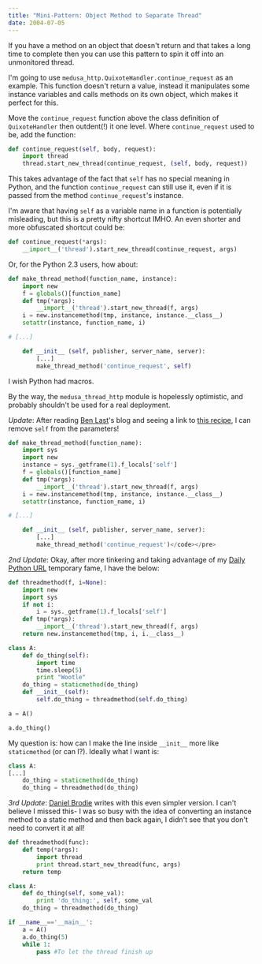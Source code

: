 ```yaml
---
title: "Mini-Pattern: Object Method to Separate Thread"
date: 2004-07-05
---
```


If you have a method on an object that doesn't return and that takes a long
time to complete then you can use this pattern to spin it off into an
unmonitored thread.


I'm going to use `medusa_http.QuixoteHandler.continue_request` as
an example.  This function doesn't return a value, instead it manipulates some
instance variables and calls methods on its own object, which makes it perfect
for this.


Move the `continue_request` function above the class definition of
`QuixoteHandler` then outdent(!) it one level. Where `continue_request` used to
be, add the function:

```python
def continue_request(self, body, request):
    import thread
    thread.start_new_thread(continue_request, (self, body, request))
```

This takes advantage of the fact that `self` has no special meaning
in Python, and the function `continue_request` can still
use it, even if it is passed from the method
`continue_request`'s instance.

I'm aware that having `self` as a variable name in a function is
potentially misleading, but this is a pretty nifty shortcut IMHO. An even
shorter and more obfuscated shortcut could be:

```python
def continue_request(*args):
    __import__('thread').start_new_thread(continue_request, args)
```

Or, for the Python 2.3 users, how about:

```python
def make_thread_method(function_name, instance):
    import new
    f = globals()[function_name]
    def tmp(*args):
        __import__('thread').start_new_thread(f, args)
    i = new.instancemethod(tmp, instance, instance.__class__)
    setattr(instance, function_name, i)

# [...]

    def __init__ (self, publisher, server_name, server):
        [...]
        make_thread_method('continue_request', self)
```

I wish Python had macros.

By the way, the `medusa_thread_http` module is hopelessly optimistic, and
probably shouldn't be used for a real deployment.


*Update*: After reading <a href="http://www.livejournal.com/users/benlast/">Ben
Last</a>'s blog and seeing a link to <a
href="http://aspn.activestate.com/ASPN/Cookbook/Python/Recipe/286185">this
recipe</a>, I can remove `self` from the parameters!

```python
def make_thread_method(function_name):
    import sys
    import new
    instance = sys._getframe(1).f_locals['self']
    f = globals()[function_name]
    def tmp(*args):
        __import__('thread').start_new_thread(f, args)
    i = new.instancemethod(tmp, instance, instance.__class__)
    setattr(instance, function_name, i)

# [...]

    def __init__ (self, publisher, server_name, server):
        [...]
        make_thread_method('continue_request')</code></pre>
```

*2nd Update*: Okay, after more tinkering and taking advantage of my <a
href="http://www.pythonware.com/daily/">Daily Python URL</a> temporary fame, I
have the below:

```python
def threadmethod(f, i=None):
    import new
    import sys
    if not i:
        i = sys._getframe(1).f_locals['self']
    def tmp(*args):
        __import__('thread').start_new_thread(f, args)
    return new.instancemethod(tmp, i, i.__class__)

class A:
    def do_thing(self):
        import time
        time.sleep(5)
        print "Wootle"
    do_thing = staticmethod(do_thing)
    def __init__(self):
        self.do_thing = threadmethod(self.do_thing)

a = A()

a.do_thing()
```

My question is: how can I make the line inside `__init__` more like
`staticmethod` (or can I?). Ideally what I want is:

```python
class A:
[...]
    do_thing = staticmethod(do_thing)
    do_thing = threadmethod(do_thing)
```

*3rd Update*: <a
href="mailto:daniel@brodienet.com">Daniel Brodie</a> writes with this even
simpler version. I can't believe I missed this- I was so busy with the idea of
converting an instance method to a static method and then back again, I didn't
see that you don't need to convert it at all!

```python
def threadmethod(func):
    def temp(*args):
        import thread
        print thread.start_new_thread(func, args)
    return temp

class A:
    def do_thing(self, some_val):
        print 'do_thing:', self, some_val
    do_thing = threadmethod(do_thing)

if __name__=='__main__':
    a = A()
    a.do_thing(5)
    while 1:
        pass #To let the thread finish up
```
